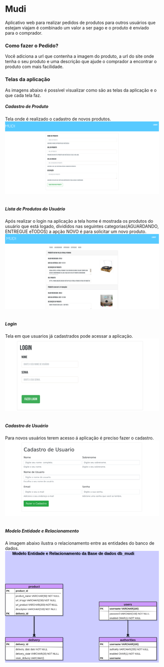 # Mudi
Aplicativo web para realizar pedidos de produtos para outros usuários que estejam viajam é combinado 
um valor a ser pago e o produto é enviado para o comprador.

### Como fazer o Pedido?
Você adiciona a url que contenha a imagem do produto, a url do site onde tenha o seu produto e uma 
descrição que ajude o comprador a encontrar o produto com mais facilidade.

### Telas da aplicação
As imagens abaixo é possível visualizar como são as telas da aplicação e o que cada tela faz.

##### Cadastro de Produto
Tela onde é realizado o cadastro de novos produtos.
![Tela de cadastro de Novos Produtos](images-views/view-register-new-product.png)
<br></br>

##### Lista de Produtos do Usuário
Após realizar o login na aplicação a tela home é mostrada os produtos do usuário que está logado,
divididos nas seguintes categorias(AGUARDANDO, ENTREGUE eTODOS) a apção NOVO é para solicitar
um novo produto.
![Lista de Produtos](images-views/view-home.png)
<br></br>

##### Login
Tela em que usuarios já cadastrados pode acessar a aplicação.
![Tela de Login](images-views/view-login.png)
<br></br>

##### Cadastro de Usuário
Para novos usuários terem acesso á aplicação é preciso fazer o cadastro.
![Cadastro de Usuário](images-views/register-user.png)
<br></br>

##### Modelo Entidade e Relacionamento
A imagem abaixo ilustra o relacionamento entre as entidades do banco de dados.
![Modelo Entidade e Relacionamento](images-views/mudi-bd.drawio.png)
<br></br>
